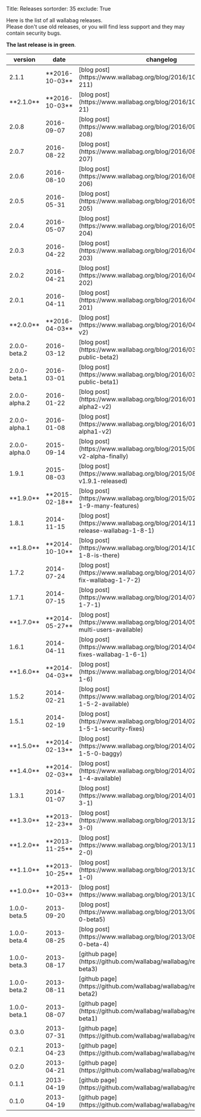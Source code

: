 Title: Releases
sortorder: 35
exclude: True

Here is the list of all wallabag releases.  
Please don't use old releases, or you will find less support and they may contain security bugs.

**The last release is in green**.

<table class="table table-striped table-hover" markdown="1">
  <thead>
    <tr>
      <th>version</th>
      <th>date</th>
      <th>changelog</th>
    </tr>
  </thead>
  <tbody>
    <tr class="success">
      <td>2.1.1</td><td>**2016-10-03**</td><td>[blog post](https://www.wallabag.org/blog/2016/10/03/wallabag-211)</td></tr>
    <tr class="info">
      <td>**2.1.0**</td><td>**2016-10-03**</td><td>[blog post](https://www.wallabag.org/blog/2016/10/03/wallabag-21)</td></tr>
    <tr>
      <td>2.0.8</td><td>2016-09-07</td><td>[blog post](https://www.wallabag.org/blog/2016/09/07/wallabag-208)</td></tr>
    <tr>
      <td>2.0.7</td><td>2016-08-22</td><td>[blog post](https://www.wallabag.org/blog/2016/08/22/wallabag-207)</td></tr>
    <tr>
      <td>2.0.6</td><td>2016-08-10</td><td>[blog post](https://www.wallabag.org/blog/2016/08/10/wallabag-206)</td></tr>
    <tr>
      <td>2.0.5</td><td>2016-05-31</td><td>[blog post](https://www.wallabag.org/blog/2016/05/31/wallabag-205)</td></tr>
    <tr>
    <tr>
      <td>2.0.4</td><td>2016-05-07</td><td>[blog post](https://www.wallabag.org/blog/2016/05/07/wallabag-204)</td></tr>
    <tr>
    <tr>
      <td>2.0.3</td><td>2016-04-22</td><td>[blog post](https://www.wallabag.org/blog/2016/04/22/wallabag-203)</td></tr>
    <tr>
      <td>2.0.2</td><td>2016-04-21</td><td>[blog post](https://www.wallabag.org/blog/2016/04/21/wallabag-202)</td></tr>
    <tr>
      <td>2.0.1</td><td>2016-04-11</td><td>[blog post](https://www.wallabag.org/blog/2016/04/11/wallabag-201)</td></tr>
    <tr class="info">
      <td>**2.0.0**</td><td>**2016-04-03**</td><td>[blog post](https://www.wallabag.org/blog/2016/04/03/wallabag-v2)</td></tr>
    <tr>
      <td>2.0.0-beta.2</td><td>2016-03-12</td><td>[blog post](https://www.wallabag.org/blog/2016/03/12/wallabag-public-beta2)</td></tr>
    <tr>
      <td>2.0.0-beta.1</td><td>2016-03-01</td><td>[blog post](https://www.wallabag.org/blog/2016/03/01/wallabag-public-beta1)</td></tr>
    <tr>
      <td>2.0.0-alpha.2</td><td>2016-01-22</td><td>[blog post](https://www.wallabag.org/blog/2016/01/22/wallabag-alpha2-v2)</td></tr>
    <tr>
      <td>2.0.0-alpha.1</td><td>2016-01-08</td><td>[blog post](https://www.wallabag.org/blog/2016/01/08/wallabag-alpha1-v2)</td></tr>
    <tr>
      <td>2.0.0-alpha.0</td><td>2015-09-14</td><td>[blog post](https://www.wallabag.org/blog/2015/09/14/wallabag-v2-alpha-finally)</td></tr>
    <tr>
      <td>1.9.1</td><td>2015-08-03</td><td>[blog post](https://www.wallabag.org/blog/2015/08/03/wallabag-v1.9.1-released)</td></tr>
    <tr class="info">
      <td>**1.9.0**</td><td>**2015-02-18**</td><td>[blog post](https://www.wallabag.org/blog/2015/02/18/wallabag-1-9-many-features)</td></tr>
    <tr>
      <td>1.8.1</td><td>2014-11-15</td><td>[blog post](https://www.wallabag.org/blog/2014/11/15/new-release-wallabag-1-8-1)</td></tr>
    <tr class="info">
      <td>**1.8.0**</td><td>**2014-10-10**</td><td>[blog post](https://www.wallabag.org/blog/2014/10/10/wallabag-1-8-is-there)</td></tr>
    <tr>
      <td>1.7.2</td><td>2014-07-24</td><td>[blog post](https://www.wallabag.org/blog/2014/07/24/security-fix-wallabag-1-7-2)</td></tr>
    <tr>
      <td>1.7.1</td><td>2014-07-15</td><td>[blog post](https://www.wallabag.org/blog/2014/07/15/wallabag-1-7-1)</td></tr>
    <tr class="info">
      <td>**1.7.0**</td><td>**2014-05-27**</td><td>[blog post](https://www.wallabag.org/blog/2014/05/29/1-7-epub-multi-users-available)</td></tr>
    <tr>
      <td>1.6.1</td><td>2014-04-11</td><td>[blog post](https://www.wallabag.org/blog/2014/04/11/minor-fixes-wallabag-1-6-1)</td></tr>
    <tr class="info">
      <td>**1.6.0**</td><td>**2014-04-03**</td><td>[blog post](https://www.wallabag.org/blog/2014/04/03/wallabag-1-6)</td></tr>
    <tr>
      <td>1.5.2</td><td>2014-02-21</td><td>[blog post](https://www.wallabag.org/blog/2014/02/21/wallabag-1-5-2-available)</td></tr>
    <tr>
      <td>1.5.1</td><td>2014-02-19</td><td>[blog post](https://www.wallabag.org/blog/2014/02/19/wallabag-1-5-1-security-fixes)</td></tr>
    <tr class="info">
      <td>**1.5.0**</td><td>**2014-02-13**</td><td>[blog post](https://www.wallabag.org/blog/2014/02/13/wallabag-1-5-0-baggy)</td></tr>
    <tr class="info">
      <td>**1.4.0**</td><td>**2014-02-03**</td><td>[blog post](https://www.wallabag.org/blog/2014/02/03/wallabag-1-4-available)</td></tr>
    <tr>
      <td>1.3.1</td><td>2014-01-07</td><td>[blog post](https://www.wallabag.org/blog/2014/01/07/poche-1-3-1)</td></tr>
    <tr class="info">
      <td>**1.3.0**</td><td>**2013-12-23**</td><td>[blog post](https://www.wallabag.org/blog/2013/12/23/poche-1-3-0)</td></tr>
    <tr class="info">
      <td>**1.2.0**</td><td>**2013-11-25**</td><td>[blog post](https://www.wallabag.org/blog/2013/11/25/poche-1-2-0)</td></tr>
    <tr class="info">
      <td>**1.1.0**</td><td>**2013-10-25**</td><td>[blog post](https://www.wallabag.org/blog/2013/10/25/poche-1-1-0)</td></tr>
    <tr class="info">
      <td>**1.0.0**</td><td>**2013-10-03**</td><td>[blog post](https://www.wallabag.org/blog/2013/10/03/117)</td></tr>
    <tr>
      <td>1.0.0-beta.5</td><td>2013-09-20</td><td>[blog post](https://www.wallabag.org/blog/2013/09/20/poche-1-0-beta5)</td></tr>
    <tr>
      <td>1.0.0-beta.4</td><td>2013-08-25</td><td>[blog post](https://www.wallabag.org/blog/2013/08/27/poche-1-0-beta-4)</td></tr>
    <tr>
      <td>1.0.0-beta.3</td><td>2013-08-17</td><td>[github page](https://github.com/wallabag/wallabag/releases/tag/1.0-beta3)</td></tr>
    <tr>
      <td>1.0.0-beta.2</td><td>2013-08-11</td><td>[github page](https://github.com/wallabag/wallabag/releases/tag/1.0-beta2)</td></tr>
    <tr>
      <td>1.0.0-beta.1</td><td>2013-08-07</td><td>[github page](https://github.com/wallabag/wallabag/releases/tag/1.0-beta1)</td></tr>
    <tr>
      <td>0.3.0</td><td>2013-07-31</td><td>[github page](https://github.com/wallabag/wallabag/releases/tag/0.3)</td></tr>
    <tr>
      <td>0.2.1</td><td>2013-04-23</td><td>[github page](https://github.com/wallabag/wallabag/releases/tag/0.2.1)</td></tr>
    <tr>
      <td>0.2.0</td><td>2013-04-21</td><td>[github page](https://github.com/wallabag/wallabag/releases/tag/0.2)</td></tr>
    <tr>
      <td>0.1.1</td><td>2013-04-19</td><td>[github page](https://github.com/wallabag/wallabag/releases/tag/0.11)</td></tr>
    <tr>
      <td>0.1.0</td><td>2013-04-19</td><td>[github page](https://github.com/wallabag/wallabag/releases/tag/0.1)</td></tr>
   </tbody>
</table>
